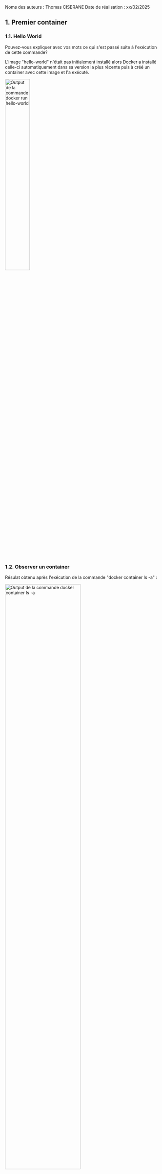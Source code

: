 
Noms des auteurs :  Thomas CISERANE
Date de réalisation : xx/02/2025


## 1. Premier container

### 1.1. Hello World 

Pouvez-vous expliquer avec vos mots ce qui s'est passé suite à l'exécution de cette commande? 

L'image "hello-world" n'était pas initialement installé alors Docker a installé  celle-ci automatiquement dans sa version la plus récente puis à créé un container avec cette image et l'a exécuté.

<img src="./sceenshots/part1/1_1.png" alt="Output de la commande docker run hello-world" style="width:40%">

### 1.2.  Observer un container

Résulat obtenu après l'exécution de la commande "docker container ls -a" :

<img src="./sceenshots/part1/1_2.png" alt="Output de la commande docker container ls -a" style="width:70%">

Retrouvez les informations suivantes sur le container lancé précédemment : 
1. Quel est son identifiant ? 

    Son ID est **7807bde91dba**d736e1b92888ec5562026425f99ace51feaa46fbf2dd7086b2de, soit **7807bde91dba** sur l'image.

2. Quel est son nom ?

    Son nom est priceless_goodall.

3. Quel est son état ?

    Exited car l'execution du container s'est terminée 5 minutes plus tard.

4. Quel est le nom de son image?  Avez-vous vu au point 1.1. d''où cette image provenait?

    Le nom de son image est hello-world.

5. Quelle commande le container a-t-il exécuté?

    Il a exécuté la commande "/hello".

6. Si vous avez installer Docker Desktop, pouvez-vous retrouver ces mêmes informations dans l'interface graphique?

    <img src="./sceenshots/part1/1_2_6.png" alt="Menu des containers" style="width:75%">

    Pour trouver la dernière information soit celle de la commande, il faut rentrer dans le container, aller dans l'option "Inspect" puis trouver la commande dans le JSON.
    <img src="./sceenshots/part1/1_2_6bis.png" alt="Champs CMD issu du json" style="width:30%">


### 1.3. Les images 

1. Quelles informations voyez-vous?  Quel est le lien avec ce que vous avez observé auparavant?

    On retrouve le nom de l'image, sa version, son ID, Date de création et sa taille.
    En dehors des attributs cités juste avant, en rentrant dans l'image, on retrouve les étapes de comment celle-ci a été contruite et exécutée (commande "/hello").

    <img src="./sceenshots/part1/1_3df.png" alt="Dockerfile" style="width:50%">

    Le lien pourrait être que le container a utilisé cette image lors de sa création pour exécuter la commande "/hello".

2. Comparez l'output de cette commande avec la vue correspondante de l'interface graphique.

    On retrouve les mêmes informations que ceux de l'interface graphique.

    <img src="./sceenshots/part1/1_3.png" alt="Output de la commande 'docker image ls'" style="width:50%">
    <img src="./sceenshots/part1/1_3bis.png" alt="Menu des images" style="width:70%">

3. Essayez de trouver la commande qui vous permettra de supprimer cette image.  C'est une bonne idée de ne pas conserver les images non utilisées sur votre système de fichiers : même avec la mutualisation de couches, elles prennent de l'espace sur le disque!

    Pour supprimer une image on peut utiliser la commande "docker image rm -f" ou "docker rmi -f" avec "-f" pour forcer la suppression.

### 1.4. Les volumes

## 2. Utiliser un container

### 2.1. Interagir avec un container

1. A quoi servent les options ```i``` et ```t```dans la commande ci-dessus? 

    Les options ```i``` et ```t``` servent respectivement à maintenir l'entrée standard (stdin) ouverte, permettant d'interagir avec le conteneur et permettant d'avoir les fonctionnalités d'un terminal toujours dans l'interaction, comme par exemple le mot de passe ne s'affiche pas quand on le rentre, sans l'option ```t```, il s'afficherait.

2. Chaque container Docker est destiné à exécuter une commande unique.  Quelle est-elle dans ce cas-ci?

    Dans ce cas ci c'est la commande bash.

3. Dans le container, quels sont les processus présents?  Et leurs PIDs? 

    <img src="./sceenshots/part2/2_1_3.png" alt="Output de la commande ps" style="width:50%">

    Bash avec un PID de 1

4. Avec quel utilisateur êtes-vous loggé?

    Avec l'utilisateur root.

5. Votre container a-t'il accès à Internet?  Qui est son résolveur?

    Oui le conatiner a accès à internet :

    <img src="./sceenshots/part2/2_1_5.png" alt="Output ping google" style="width:45%">

    Et son resolveur est: 192.168.65.7

    <img src="./sceenshots/part2/2_1_5bis.png" alt="Résolveur" style="width:45%">

### 2.2. Inspecter un container

1. Chaque container dispose d'une interface réseau.  Quelle est l'adresse **IP** de l'interface de votre container? 

    L'adresse IP est **172.17.0.2**.

    <img src="./sceenshots/part2/2_2_1.png" alt="Output de la commande docker inspect" style="width:40%">

2. Votre container a-t'il des **ports** ouverts?  

    Non, aucun port n'est ouvert.

    <img src="./sceenshots/part2/2_2_2.png" alt="Output de la commande docker inspect" style="width:55%">

### 2.3. Faire tourner un service dans un container

- Qu'avez-vous observé au niveau des "ports" ?  Expliquez et illustrez votre réponse avec des screenshots.

    Ici on voit que nginx tourne sur le port 80 utilisant le protocole TCP mais pas encore accessible en dehors de la machine.

    <img src="./sceenshots/part2/2_3_1.png" alt="Output de la commande docker inspect" style="width:30%">

    Après avoir exécuté la commande suivante: ```docker run -p80:80 --name=mon-serveur-web2b nginx```  et lancé le container, on voit qu'il est accessible en dehors de la machine car on préciser le port de la machine sur lequel il est lancé.

    <img src="./sceenshots/part2/2_3_2.png" alt="Output de la commande docker inspect" style="width:30%">

## 3. Construire des images

### 3.1. Figer un container

Après avoir utilisé les commandes:

<img src="./sceenshots/part3/3_1.png" alt="Après modification du index.html" style="width:50%">

<br>

Après la modification de l'index.html:

<img src="./sceenshots/part3/3_1bis.png" alt="Après modification du index.html" style="width:50%">

<br>

Sauvegarde de l'image modifiée à l'aide de la commande: ```docker container commit mon-serveur-web2b myweb```

<img src="./sceenshots/part3/3_1ter.png" alt="Après sauvegarde de l'image" style="width:50%">

### 3.2. Créer une image sur base d'un Dockerfile

Après la création du Dockerfile et du fichier index.html, j'ai créé l'image suivante:

<img src="./sceenshots/part3/3_2.png" alt="" style="width:50%">
<img src="./sceenshots/part3/3_2bis.png" alt="" style="width:50%">

Puis pour un test j'ai crréé un container sur base de cette image avec la commande suivante: ```docker run --name=web -p80:80 myweb2```

<img src="./sceenshots/part3/3_2ter.png" alt="" style="width:50%">

Puis j'ai lancé le container et j'ai observé qu'il est accessible en dehors de la machine.

<img src="./sceenshots/part3/3_2quater.png" alt="" style="width:50%">

## Exercices récapitulatifs

Documentez ici la réalisation des exercices, via des explications et des snapshots. 
### 4.1. Démarrer un serveur Web Apache

Pour l'image Apache, j'ai choisi "httpd" que j'ai installé en utilisant : ```docker pull httpd```

<img src="./sceenshots/part4/4_1.png" alt="Pull de l'image" style="width:40%">

J'ai ensuite démarré un premier container sur le port 80 de ma machine avec: ```docker run --name=myapache -p80:80 httpd```

Puis un deuxième container sur le port 8080 de ma machine avec: ```docker run --name=myapache2 -p8080:80 httpd```

<img src="./sceenshots/part4/4_1bis.png" alt="Menu des containers montrant les containers myapache et myapache2" style="width:55%">

Pour renter dans  chaque container, j'ai utilisé la commande suivante: ```docker exec -it [nom du container] bash``` avec pour nom du container **"myapache"** et **"myapache2"**

Puis j'ai fait un ```apt update``` et ```apt install -y nano``` puis j'ai modifié le fichier html pour chaque comme suit:

<img src="./sceenshots/part4/4_1ter.png" alt="Modification du fichier html pour le container myapache" style="width:20%">

<img src="./sceenshots/part4/4_1quater.png" alt="Modification du fichier html pour le container myapache2" style="width:20%">

Dans un répertoire, j'ai créé un dossier avec un fichier **Dockerfile** à l'interieur contenant les commandes suivantes:

```
FROM httpd:latest
RUN apt update && apt install -y nano
COPY index.html /usr/local/apache2/htdocs
```

Puis j'ai construit l'image avec la commande suivante: ```docker build -t myhttpd .```

<img src="./sceenshots/part4/4_1quin.png" alt="Construction de l'image" style="width:50%">

<img src="./sceenshots/part4/4_1quinbis.png" alt="Construction de l'image" style="width:80%">

Pour terminer, j'ai créé un container à partir de cette image avec la commande suivante: ```docker run --name=myapache3 -p1411:80 myhttpd``` puis je l'ai lancé et j'ai observé qu'il est accessible en dehors de la machine.

<img src="./sceenshots/part4/4_1quinter.png" alt="Page web de myapache3" style="width:30%">

### 4.2. Lancer un résolveur Bind dans un container Docker

1. Quelle configuration avez-vous effectuée au niveau des ports ?
2. Qu'avez-vous observé dans la trace Wireshark qui prouve que la configuration est correcte?  Illustrez avec un screenshot de la capture.

### 4.3. Container avec script Python

